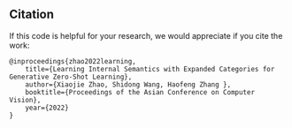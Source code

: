## Citation
If this code is helpful for your research, we would appreciate if you cite the work:
```
@inproceedings{zhao2022learning,
	title={Learning Internal Semantics with Expanded Categories for Generative Zero-Shot Learning},
	author={Xiaojie Zhao, Shidong Wang, Haofeng Zhang },
	booktitle={Proceedings of the Asian Conference on Computer Vision},
	year={2022}
}
```
